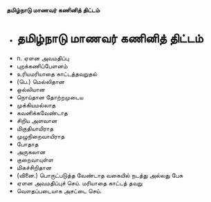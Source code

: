 **தமிழ்நாடு மாணவர் கணினித் திட்டம்**
- # தமிழ்நாடு மாணவர் கணினித் திட்டம்
- n. ஏளன அவமதிப்பு
- புறக்கணிப்பேளனம்
- உரியமரியாதை காட்டத்தவறுதல்
- (பெ.) மெல்லிதான
- ஒல்லியான
- நொய்தான தோற்றமுடைய
- முக்கியமல்லாத
- கவனிக்கவேண்டாத
- சிறிய அளவான
- மிகுதியாயிராத
- முழுநிறைவாயிராத
- போதாத
- அருகலான
- குறைவாயுள்ள
- மிகச்சிறிதான
- (வினை.) பொருட்படுத்த வேண்டாத வகையில் நடத்து அல்லது பேசு
- ஏளன அவமதிப்புச் செய். மரியாதை காட்டத் தவறு
- வௌதப்படையாக அசட்டை செய்.

